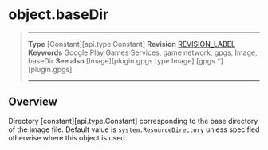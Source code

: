 # object.baseDir

> --------------------- ------------------------------------------------------------------------------------------
> __Type__				[Constant][api.type.Constant]
> __Revision__          [REVISION_LABEL](REVISION_URL)
> __Keywords__          Google Play Games Services, game network, gpgs, Image, baseDir
> __See also__          [Image][plugin.gpgs.type.Image]
>						[gpgs.*][plugin.gpgs]
> --------------------- ------------------------------------------------------------------------------------------

## Overview

Directory [constant][api.type.Constant] corresponding to the base directory of the image file. Default value is `system.ResourceDirectory` unless specified otherwise where this object is used.